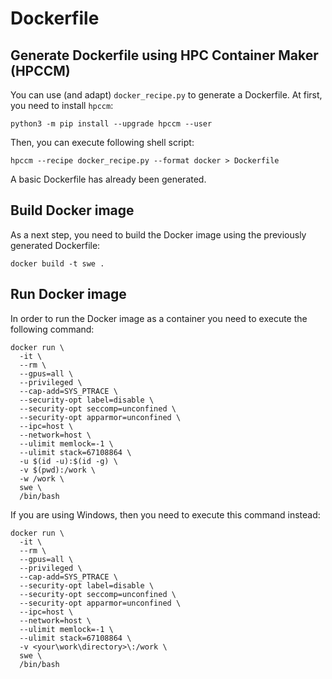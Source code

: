 # Dockerfile

## Generate Dockerfile using HPC Container Maker (HPCCM)
You can use (and adapt) `docker_recipe.py` to generate a Dockerfile. At first, you need to install `hpccm`:

```shell
python3 -m pip install --upgrade hpccm --user
```

Then, you can execute following shell script:

```shell
hpccm --recipe docker_recipe.py --format docker > Dockerfile
```
A basic Dockerfile has already been generated.

## Build Docker image
As a next step, you need to build the Docker image using the previously generated Dockerfile:

```shell
docker build -t swe .
```

## Run Docker image
In order to run the Docker image as a container you need to execute the following command:

```shell
docker run \
  -it \
  --rm \
  --gpus=all \
  --privileged \
  --cap-add=SYS_PTRACE \
  --security-opt label=disable \
  --security-opt seccomp=unconfined \
  --security-opt apparmor=unconfined \
  --ipc=host \
  --network=host \
  --ulimit memlock=-1 \
  --ulimit stack=67108864 \
  -u $(id -u):$(id -g) \
  -v $(pwd):/work \
  -w /work \
  swe \
  /bin/bash
```

If you are using Windows, then you need to execute this command instead:

```shell
docker run \
  -it \
  --rm \
  --gpus=all \
  --privileged \
  --cap-add=SYS_PTRACE \
  --security-opt label=disable \
  --security-opt seccomp=unconfined \
  --security-opt apparmor=unconfined \
  --ipc=host \
  --network=host \
  --ulimit memlock=-1 \
  --ulimit stack=67108864 \
  -v <your\work\directory>\:/work \
  swe \
  /bin/bash
```
